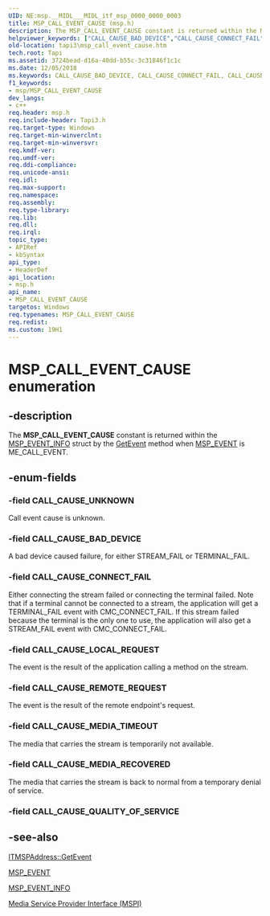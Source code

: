 ```yaml
---
UID: NE:msp.__MIDL___MIDL_itf_msp_0000_0000_0003
title: MSP_CALL_EVENT_CAUSE (msp.h)
description: The MSP_CALL_EVENT_CAUSE constant is returned within the MSP_EVENT_INFO struct by the GetEvent method when MSP_EVENT is ME_CALL_EVENT.helpviewer_keywords: ["CALL_CAUSE_BAD_DEVICE","CALL_CAUSE_CONNECT_FAIL","CALL_CAUSE_LOCAL_REQUEST","CALL_CAUSE_MEDIA_RECOVERED","CALL_CAUSE_MEDIA_TIMEOUT","CALL_CAUSE_REMOTE_REQUEST","CALL_CAUSE_UNKNOWN","MSP_CALL_EVENT_CAUSE","MSP_CALL_EVENT_CAUSE enumeration [TAPI 2.2]","_tapi3_msp_call_event_cause","msp/CALL_CAUSE_BAD_DEVICE","msp/CALL_CAUSE_CONNECT_FAIL","msp/CALL_CAUSE_LOCAL_REQUEST","msp/CALL_CAUSE_MEDIA_RECOVERED","msp/CALL_CAUSE_MEDIA_TIMEOUT","msp/CALL_CAUSE_REMOTE_REQUEST","msp/CALL_CAUSE_UNKNOWN","msp/MSP_CALL_EVENT_CAUSE","tapi3.msp_call_event_cause"]
old-location: tapi3\msp_call_event_cause.htm
tech.root: Tapi
ms.assetid: 3724bead-d16a-40dd-b55c-3c31846f1c1c
ms.date: 12/05/2018
ms.keywords: CALL_CAUSE_BAD_DEVICE, CALL_CAUSE_CONNECT_FAIL, CALL_CAUSE_LOCAL_REQUEST, CALL_CAUSE_MEDIA_RECOVERED, CALL_CAUSE_MEDIA_TIMEOUT, CALL_CAUSE_REMOTE_REQUEST, CALL_CAUSE_UNKNOWN, MSP_CALL_EVENT_CAUSE, MSP_CALL_EVENT_CAUSE enumeration [TAPI 2.2], _tapi3_msp_call_event_cause, msp/CALL_CAUSE_BAD_DEVICE, msp/CALL_CAUSE_CONNECT_FAIL, msp/CALL_CAUSE_LOCAL_REQUEST, msp/CALL_CAUSE_MEDIA_RECOVERED, msp/CALL_CAUSE_MEDIA_TIMEOUT, msp/CALL_CAUSE_REMOTE_REQUEST, msp/CALL_CAUSE_UNKNOWN, msp/MSP_CALL_EVENT_CAUSE, tapi3.msp_call_event_cause
f1_keywords:
- msp/MSP_CALL_EVENT_CAUSE
dev_langs:
- c++
req.header: msp.h
req.include-header: Tapi3.h
req.target-type: Windows
req.target-min-winverclnt: 
req.target-min-winversvr: 
req.kmdf-ver: 
req.umdf-ver: 
req.ddi-compliance: 
req.unicode-ansi: 
req.idl: 
req.max-support: 
req.namespace: 
req.assembly: 
req.type-library: 
req.lib: 
req.dll: 
req.irql: 
topic_type:
- APIRef
- kbSyntax
api_type:
- HeaderDef
api_location:
- msp.h
api_name:
- MSP_CALL_EVENT_CAUSE
targetos: Windows
req.typenames: MSP_CALL_EVENT_CAUSE
req.redist: 
ms.custom: 19H1
---
```


# MSP_CALL_EVENT_CAUSE enumeration


## -description


The <b>MSP_CALL_EVENT_CAUSE</b> constant is returned within the 
<a href="https://docs.microsoft.com/windows/win32/api/msp/ns-msp-msp_event_info">MSP_EVENT_INFO</a> struct by the 
<a href="https://docs.microsoft.com/windows/desktop/api/msp/nf-msp-itmspaddress-getevent">GetEvent</a> method when 
<a href="https://docs.microsoft.com/windows/win32/api/msp/ne-msp-msp_event">MSP_EVENT</a> is ME_CALL_EVENT.


## -enum-fields




### -field CALL_CAUSE_UNKNOWN

Call event cause is unknown.


### -field CALL_CAUSE_BAD_DEVICE

A bad device caused failure, for either STREAM_FAIL or TERMINAL_FAIL.


### -field CALL_CAUSE_CONNECT_FAIL

Either connecting the stream failed or connecting the terminal failed. Note that if a terminal cannot be connected to a stream, the application will get a TERMINAL_FAIL event with CMC_CONNECT_FAIL. If this stream failed because the terminal is the only one to use, the application will also get a STREAM_FAIL event with CMC_CONNECT_FAIL.


### -field CALL_CAUSE_LOCAL_REQUEST

The event is the result of the application calling a method on the stream.


### -field CALL_CAUSE_REMOTE_REQUEST

The event is the result of the remote endpoint's request.


### -field CALL_CAUSE_MEDIA_TIMEOUT

The media that carries the stream is temporarily not available.


### -field CALL_CAUSE_MEDIA_RECOVERED

The media that carries the stream is back to normal from a temporary denial of service.


### -field CALL_CAUSE_QUALITY_OF_SERVICE




## -see-also




<a href="https://docs.microsoft.com/windows/desktop/api/msp/nf-msp-itmspaddress-getevent">ITMSPAddress::GetEvent</a>



<a href="https://docs.microsoft.com/windows/win32/api/msp/ne-msp-msp_event">MSP_EVENT</a>



<a href="https://docs.microsoft.com/windows/win32/api/msp/ns-msp-msp_event_info">MSP_EVENT_INFO</a>



<a href="https://docs.microsoft.com/windows/desktop/Tapi/media-service-provider-interface-mspi-">Media Service Provider Interface (MSPI)</a>
 

 


